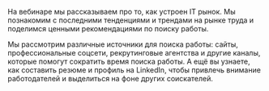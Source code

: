 На вебинаре мы рассказываем про то, как устроен IT рынок. Мы познакомим с последними тенденциями и трендами на рынке труда и поделимся ценными рекомендациями по поиску работы. 

Мы рассмотрим различные источники для поиска работы: сайты, профессиональные соцсети, рекрутинговые агентства и другие каналы, которые помогут сократить время поиска работы. А ещё вы узнаете, как составить резюме и профиль на LinkedIn, чтобы привлечь внимание работодателей и выделиться на фоне других соискателей. 
